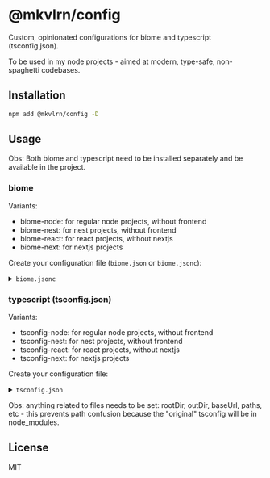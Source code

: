 # @mkvlrn/config

Custom, opinionated configurations for biome and typescript (tsconfig.json).

To be used in my node projects - aimed at modern, type-safe, non-spaghetti codebases.

## Installation

```bash
npm add @mkvlrn/config -D
```

## Usage

Obs: Both biome and typescript need to be installed separately and be available in the project.

### biome

Variants:

- biome-node: for regular node projects, without frontend
- biome-nest: for nest projects, without frontend
- biome-react: for react projects, without nextjs
- biome-next: for nextjs projects

Create your configuration file (`biome.json` or `biome.jsonc`):

<details>
<summary><code>biome.jsonc</code></summary>

```jsonc
{
  "$schema": "node_modules/@biomejs/biome/configuration_schema.json",
  "root": true, // if this is the root of your project, false otherwise
  "extends": ["@mkvlrn/config/biome-node"], // or one of the other variations
  "overrides": [
    // any overrides, see biome docs
  ]
}
```

</details>

### typescript (tsconfig.json)

Variants:

- tsconfig-node: for regular node projects, without frontend
- tsconfig-nest: for nest projects, without frontend
- tsconfig-react: for react projects, without nextjs
- tsconfig-next: for nextjs projects

Create your configuration file:

<details>
<summary><code>tsconfig.json</code></summary>

```jsonc
{
  "extends": "@mkvlrn/config/tsconfig-node", // or one of the other variants
  "compilerOptions": {
    // add your custom rules here
  }
}
```

</details>

Obs: anything related to files needs to be set: rootDir, outDir, baseUrl, paths, etc - this prevents path confusion because the "original" tsconfig will be in node_modules.

## License

MIT
